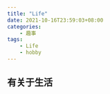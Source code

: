 ```yaml
---
title: "Life"
date: 2021-10-16T23:59:03+08:00
categories:
    - 趣事
tags:
    - Life
    - hobby
---
```


## 有关于生活
